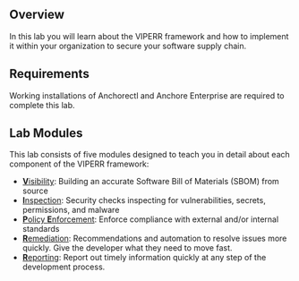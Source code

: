 ## Overview
In this lab you will learn about the VIPERR framework and how to implement it within your organization to secure your software supply chain.

## Requirements
Working installations of Anchorectl and Anchore Enterprise are required to complete this lab.

## Lab Modules
This lab consists of five modules designed to teach you in detail about each component of the VIPERR framework:

* [**V**isibility](labs/VIPERR/visibility.md): Building an accurate Software Bill of Materials (SBOM) from source
* [**I**nspection](labs/VIPERR/inspection.md): Security checks inspecting for vulnerabilities, secrets, permissions, and malware
* [**P**olicy **E**nforcement](labs/VIPERR/policy-enforcement.md): Enforce compliance with external and/or internal standards
* [**R**emediation](labs/VIPERR/remediation.md): Recommendations and automation to resolve issues more quickly. Give the developer what they need to move fast.
* [**R**eporting](labs/VIPERR/reporting.md): Report out timely information quickly at any step of the development process.